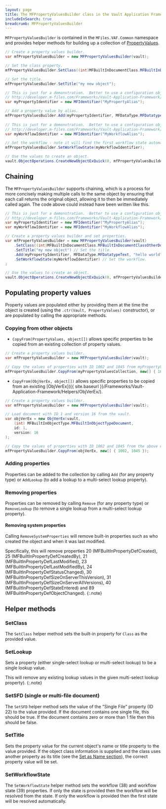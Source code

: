 ```yaml
---
layout: page
title: The MFPropertyValuesBuilder class in the Vault Application Framework
includeInSearch: true
breadcrumb: MFPropertyValuesBuilder
---
```


`MFPropertyValuesBuilder` is contained in the `MFiles.VAF.Common` namespace and provides helper methods for building up a collection of [PropertyValues](https://www.m-files.com/api/documentation/latest/index.html#MFilesAPI~PropertyValues.html).

```csharp
// Create a property values builder.
var mfPropertyValuesBuilder = new MFPropertyValuesBuilder(vault);

// Set the class property.
mfPropertyValuesBuilder.SetClass((int)MFBuiltInDocumentClass.MFBuiltInDocumentClassOtherDocument);

// Set the title.
mfPropertyValuesBuilder.SetTitle("my new object");

// This is just for a demonstration.  Better to use a configuration object:
// http://developer.m-files.com/Frameworks/Vault-Application-Framework/Attributes/Configuration/.
var myPropertyIdentifier = new MFIdentifier("MyPropertyAlias");

// Add a property value by alias.
mfPropertyValuesBuilder.Add(myPropertyIdentifier, MFDataType.MFDatatypeText, "hello world");
			
// This is just for a demonstration.  Better to use a configuration object:
// http://developer.m-files.com/Frameworks/Vault-Application-Framework/Attributes/Configuration/.
var myWorkflowIdentifier = new MFIdentifier("MyWorkflowAlias");

// Set the workflow - note it will find the first workflow state automatically.
mfPropertyValuesBuilder.SetWorkflowState(myWorkflowIdentifier);

// Use the values to create an object.
vault.ObjectOperations.CreateNewObjectExQuick(0, mfPropertyValuesBuilder.Values);
```

## Chaining

The `MFPropertyValuesBuilder` supports chaining, which is a process for more concisely making multiple calls to the same object by ensuring that each call returns the original object, allowing it to then be immediately called again.  The code above could instead have been written like this.

```csharp
// This is just for a demonstration.  Better to use a configuration object:
// http://developer.m-files.com/Frameworks/Vault-Application-Framework/Attributes/Configuration/.
var myPropertyIdentifier = new MFIdentifier("MyPropertyAlias");
var myWorkflowIdentifier = new MFIdentifier("MyWorkflowAlias");

// Create a property values builder and set properties.
var mfPropertyValuesBuilder = new MFPropertyValuesBuilder(vault)
	.SetClass((int)MFBuiltInDocumentClass.MFBuiltInDocumentClassOtherDocument) // Set the class.
	.SetTitle("my new object") // Set the title.
	.Add(myPropertyIdentifier, MFDataType.MFDatatypeText, "hello world") // Add a property value by alias.
	.SetWorkflowState(myWorkflowIdentifier) // Set the workflow.
;

// Use the values to create an object.
vault.ObjectOperations.CreateNewObjectExQuick(0, mfPropertyValuesBuilder.Values);
```

## Populating property values

Property values are populated either by providing them at the time the object is created (using the `.ctr(Vault, PropertyValues)` constructor), or are populated by calling the appropriate methods.

### Copying from other objects

* `CopyFrom(PropertyValues, object[])` allows specific properties to be copied from an existing collection of property values.

```csharp
// Create a property values builder.
var mfPropertyValuesBuilder = new MFPropertyValuesBuilder(vault);

// Copy the values of properties with ID 1002 and 1045 from myPropertyValuesCollection into the property values builder.
mfPropertyValuesBuilder.CopyFrom(myPropertyValuesCollection, new[] { 1002, 1045 });
```

* `CopyFrom(ObjVerEx, object[])` allows specific properties to be copied from an existing [ObjVerEx]({{ site.baseurl }}/Frameworks/Vault-Application-Framework/Helpers/ObjVerEx/).

```csharp
// Create a property values builder.
var mfPropertyValuesBuilder = new MFPropertyValuesBuilder(vault);

// Load document with ID 1 and version 16 from the vault.
var objVerEx = new ObjVerEx(vault,
	(int) MFBuiltInObjectType.MFBuiltInObjectTypeDocument,
	id: 1,
	version: 16
);

// Copy the values of properties with ID 1002 and 1045 from the above object into the property values builder.
mfPropertyValuesBuilder.CopyFrom(objVerEx, new[] { 1002, 1045 });
```

### Adding properties

Properties can be added to the collection by calling `Add` (for any property type) or `AddLookup` (to add a lookup to a multi-select lookup property).

### Removing properties

Properties can be removed by calling `Remove` (for any property type) or `RemoveLookup` (to remove a single lookup from a multi-select lookup property).

#### Removing system properties

Calling `RemoveSystemProperties` will remove built-in properties such as who created the object and when it was last modified.

Specifically, this will remove properties 20 (MFBuiltInPropertyDefCreated), 25 (MFBuiltInPropertyDefCreatedBy), 21 (MFBuiltInPropertyDefLastModified), 23 (MFBuiltInPropertyDefLastModifiedBy), 24 (MFBuiltInPropertyDefStatusChanged), 30 (MFBuiltInPropertyDefSizeOnServerThisVersion), 31 (MFBuiltInPropertyDefSizeOnServerAllVersions), 40 (MFBuiltInPropertyDefStateEntered) and 89 (MFBuiltInPropertyDefObjectChanged).
{:.note}

## Helper methods

### SetClass

The `SetClass` helper method sets the built-in property for `Class` as the provided value.

### SetLookup

Sets a property (either single-select lookup or multi-select lookup) to be a single lookup value.

This will remove any existing lookup values in the given multi-select lookup property).
{:.note}

### SetSFD (single or multi-file document)

The `SetSFD` helper method sets the value of the "Single File" property (ID 22) to the value provided.  If the document contains one single file, this should be true.  If the document contains zero or more than 1 file then this should be false.

### SetTitle

Sets the property value for the current object's name or title property to the value provided.  If the object class information is supplied and the class uses another property as its title (see the [Set as Name section](http://www.m-files.com/user-guide/latest/eng/#New_class.html)), the correct property value will be set.

### SetWorkflowState

The `SetWorkflowState` helper method sets the workflow (38) and workflow state (39) properties.  If only the state is provided then the workflow will be resolved from the state.  If only the workflow is provided then the first state will be resolved automatically.